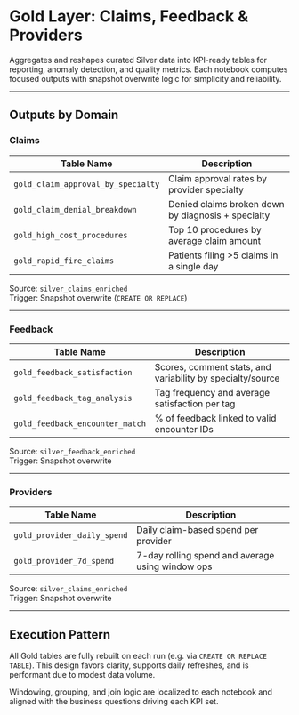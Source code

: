 # Gold Layer: Claims, Feedback & Providers

Aggregates and reshapes curated Silver data into KPI-ready tables for reporting, anomaly detection, and quality metrics. Each notebook computes focused outputs with snapshot overwrite logic for simplicity and reliability.

---

## Outputs by Domain

### Claims

| Table Name                   | Description                                         |
|-----------------------------|-----------------------------------------------------|
| `gold_claim_approval_by_specialty` | Claim approval rates by provider specialty        |
| `gold_claim_denial_breakdown` | Denied claims broken down by diagnosis + specialty|
| `gold_high_cost_procedures`   | Top 10 procedures by average claim amount         |
| `gold_rapid_fire_claims`      | Patients filing >5 claims in a single day         |

Source: `silver_claims_enriched`  
Trigger: Snapshot overwrite (`CREATE OR REPLACE`)

---

### Feedback

| Table Name                      | Description                                               |
|--------------------------------|-----------------------------------------------------------|
| `gold_feedback_satisfaction`   | Scores, comment stats, and variability by specialty/source|
| `gold_feedback_tag_analysis`   | Tag frequency and average satisfaction per tag           |
| `gold_feedback_encounter_match`| % of feedback linked to valid encounter IDs              |

Source: `silver_feedback_enriched`  
Trigger: Snapshot overwrite

---

### Providers

| Table Name                  | Description                                      |
|----------------------------|--------------------------------------------------|
| `gold_provider_daily_spend`| Daily claim-based spend per provider             |
| `gold_provider_7d_spend`   | 7-day rolling spend and average using window ops |

Source: `silver_claims_enriched`  
Trigger: Snapshot overwrite

---

## Execution Pattern

All Gold tables are fully rebuilt on each run (e.g. via `CREATE OR REPLACE TABLE`). This design favors clarity, supports daily refreshes, and is performant due to modest data volume.

Windowing, grouping, and join logic are localized to each notebook and aligned with the business questions driving each KPI set.